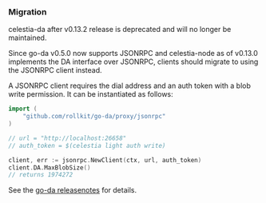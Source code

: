 ### Migration

celestia-da after v0.13.2 release is deprecated and will no longer be
maintained.

Since go-da v0.5.0 now supports JSONRPC and celestia-node as of v0.13.0
implements the DA interface over JSONRPC, clients should migrate to using the
JSONRPC client instead.

A JSONRPC client requires the dial address and an auth token with a blob write
permission. It can be instantiated as follows:

```go
import (
    "github.com/rollkit/go-da/proxy/jsonrpc"
)

// url = "http://localhost:26658"
// auth_token = $(celestia light auth write)

client, err := jsonrpc.NewClient(ctx, url, auth_token)
client.DA.MaxBlobSize()
// returns 1974272
```

See the [go-da releasenotes](https://github.com/rollkit/go-da/releases/tag/v0.5.0) for details.
